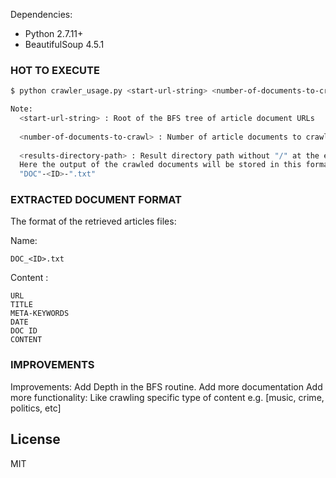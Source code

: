Dependencies:

  - Python 2.7.11+
  - BeautifulSoup 4.5.1

### HOT TO EXECUTE


```sh
$ python crawler_usage.py <start-url-string> <number-of-documents-to-crawl> <results-directory-path>

Note:
  <start-url-string> : Root of the BFS tree of article document URLs
  
  <number-of-documents-to-crawl> : Number of article documents to crawl
  
  <results-directory-path> : Result directory path without "/" at the end.
  Here the output of the crawled documents will be stored in this format:
  "DOC"-<ID>-".txt"
```


### EXTRACTED DOCUMENT FORMAT

The format of the retrieved articles files:

Name: 

    DOC_<ID>.txt
Content
:

    URL
    TITLE
    META-KEYWORDS
    DATE
    DOC ID
    CONTENT

### IMPROVEMENTS
Improvements: Add Depth in the BFS routine.
Add more documentation
Add more functionality: Like crawling specific type of content e.g. [music, crime, politics, etc]


License
----
MIT
